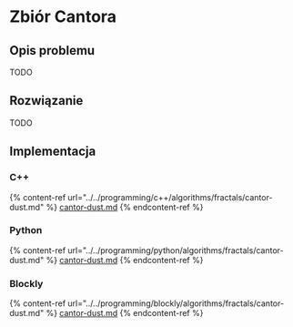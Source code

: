 # Zbiór Cantora

## Opis problemu

TODO

## Rozwiązanie

TODO

## Implementacja

### C++

{% content-ref url="../../programming/c++/algorithms/fractals/cantor-dust.md" %}
[cantor-dust.md](../../programming/c++/algorithms/fractals/cantor-dust.md)
{% endcontent-ref %}

### Python

{% content-ref url="../../programming/python/algorithms/fractals/cantor-dust.md" %}
[cantor-dust.md](../../programming/python/algorithms/fractals/cantor-dust.md)
{% endcontent-ref %}

### Blockly

{% content-ref url="../../programming/blockly/algorithms/fractals/cantor-dust.md" %}
[cantor-dust.md](../../programming/blockly/algorithms/fractals/cantor-dust.md)
{% endcontent-ref %}
